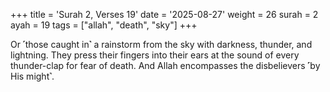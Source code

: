 +++
title = 'Surah 2, Verses 19'
date = '2025-08-27'
weight = 26
surah = 2
ayah = 19
tags = ["allah", "death", "sky"]
+++

Or ˹those caught in˺ a rainstorm from the sky with darkness, thunder, and lightning. They press their fingers into their ears at the sound of every thunder-clap for fear of death. And Allah encompasses the disbelievers ˹by His might˺.